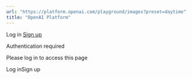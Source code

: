 ```yaml
---
url: "https://platform.openai.com/playground/images?preset=daytime"
title: "OpenAI Platform"
---
```


Log in [Sign up](https://platform.openai.com/signup)

Authentication required

Please log in to access this page

Log inSign up